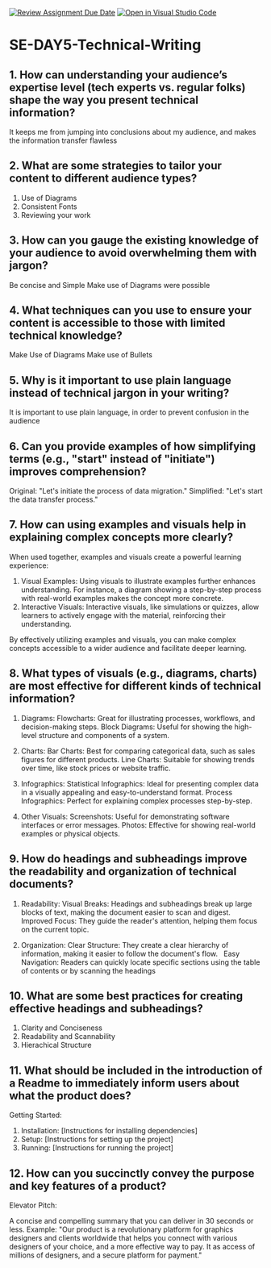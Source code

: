 [![Review Assignment Due Date](https://classroom.github.com/assets/deadline-readme-button-22041afd0340ce965d47ae6ef1cefeee28c7c493a6346c4f15d667ab976d596c.svg)](https://classroom.github.com/a/zsAR-pyY)
[![Open in Visual Studio Code](https://classroom.github.com/assets/open-in-vscode-2e0aaae1b6195c2367325f4f02e2d04e9abb55f0b24a779b69b11b9e10269abc.svg)](https://classroom.github.com/online_ide?assignment_repo_id=17024426&assignment_repo_type=AssignmentRepo)
# SE-DAY5-Technical-Writing
## 1. How can understanding your audience’s expertise level (tech experts vs. regular folks) shape the way you present technical information?
It keeps me from jumping into conclusions about my audience, and makes the information transfer flawless

## 2. What are some strategies to tailor your content to different audience types?
1. Use of Diagrams
2. Consistent Fonts
3. Reviewing your work

## 3. How can you gauge the existing knowledge of your audience to avoid overwhelming them with jargon?
Be concise and Simple
Make use of Diagrams were possible

## 4. What techniques can you use to ensure your content is accessible to those with limited technical knowledge?
Make Use of Diagrams
Make use of Bullets

## 5. Why is it important to use plain language instead of technical jargon in your writing?
It is important to use plain language, in order to prevent confusion in the audience

## 6. Can you provide examples of how simplifying terms (e.g., "start" instead of "initiate") improves comprehension?
Original: "Let's initiate the process of data migration."
Simplified: "Let's start the data transfer process."

## 7. How can using examples and visuals help in explaining complex concepts more clearly?

When used together, examples and visuals create a powerful learning experience:

1. Visual Examples: Using visuals to illustrate examples further enhances understanding. For instance, a diagram showing a step-by-step process with real-world examples makes the concept more concrete.
2. Interactive Visuals: Interactive visuals, like simulations or quizzes, allow learners to actively engage with the material, reinforcing their understanding.

By effectively utilizing examples and visuals, you can make complex concepts accessible to a wider audience and facilitate deeper learning.

## 8. What types of visuals (e.g., diagrams, charts) are most effective for different kinds of technical information?
1. Diagrams:
Flowcharts: Great for illustrating processes, workflows, and decision-making steps.
Block Diagrams: Useful for showing the high-level structure and components of a system.

2. Charts:
Bar Charts: Best for comparing categorical data, such as sales figures for different products.
Line Charts: Suitable for showing trends over time, like stock prices or website traffic.

3. Infographics:
Statistical Infographics: Ideal for presenting complex data in a visually appealing and easy-to-understand format.
Process Infographics: Perfect for explaining complex processes step-by-step.

4. Other Visuals:
Screenshots: Useful for demonstrating software interfaces or error messages.
Photos: Effective for showing real-world examples or physical objects.

## 9. How do headings and subheadings improve the readability and organization of technical documents?
1. Readability:
Visual Breaks: Headings and subheadings break up large blocks of text, making the document easier to scan and digest.   
Improved Focus: They guide the reader's attention, helping them focus on the current topic.

2. Organization:
Clear Structure: They create a clear hierarchy of information, making it easier to follow the document's flow.   
Easy Navigation: Readers can quickly locate specific sections using the table of contents or by scanning the headings

## 10. What are some best practices for creating effective headings and subheadings?
1. Clarity and Conciseness
2. Readability and Scannability
3. Hierachical Structure

## 11. What should be included in the introduction of a Readme to immediately inform users about what the product does?
Getting Started:

1. Installation: [Instructions for installing dependencies]
2. Setup: [Instructions for setting up the project]
3. Running: [Instructions for running the project]

## 12. How can you succinctly convey the purpose and key features of a product?
Elevator Pitch:

A concise and compelling summary that you can deliver in 30 seconds or less.
Example: "Our product is a revolutionary platform for graphics designers and clients worldwide that helps you connect with various designers of your choice, and a more effective way to pay. It as access of millions of designers, and a secure platform for payment."
